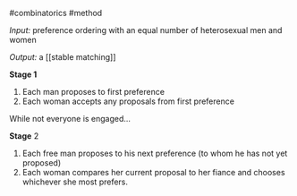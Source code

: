 
#combinatorics  #method

*Input:* preference ordering with an equal number of heterosexual men and women

*Output:* a [[stable matching]]

**Stage 1**
1. Each man proposes to first preference
2. Each woman accepts any proposals from first preference

While not everyone is engaged...

**Stage** 2
1. Each free man proposes to his next preference (to whom he has not yet proposed)
2. Each woman compares her current proposal to her fiance and chooses whichever she most prefers.
